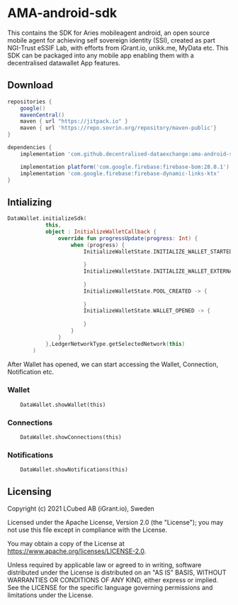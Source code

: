 # AMA-android-sdk

This contains the SDK for Aries mobileagent android, an open source mobile agent for achieving self sovereign identity (SSI), created as part NGI-Trust eSSIF Lab, with efforts from iGrant.io, unikk.me, MyData etc. This SDK can be packaged into any mobile app enabling them with a decentralised datawallet App features. 


Download
--------

```gradle
repositories {
    google()
    mavenCentral()
    maven { url "https://jitpack.io" }
    maven { url 'https://repo.sovrin.org/repository/maven-public'}
}

dependencies {
    implementation 'com.github.decentralised-dataexchange:ama-android-sdk:1.12.3'

    implementation platform('com.google.firebase:firebase-bom:28.0.1')
    implementation 'com.google.firebase:firebase-dynamic-links-ktx'
}
```

Intializing
--------

````kotlin
DataWallet.initializeSdk(
            this,
            object : InitializeWalletCallback {
                override fun progressUpdate(progress: Int) {
                    when (progress) {
                        InitializeWalletState.INITIALIZE_WALLET_STARTED -> {
                            
                        }
                        InitializeWalletState.INITIALIZE_WALLET_EXTERNAL_FILES_LOADED -> {
                            
                        }
                        InitializeWalletState.POOL_CREATED -> {
                            
                        }
                        InitializeWalletState.WALLET_OPENED -> {
                           
                        }
                    }
                }
            },LedgerNetworkType.getSelectedNetwork(this)
        )
````

After Wallet has opened, we can start accessing the Wallet, Connection, Notification etc.

### Wallet
````
    DataWallet.showWallet(this)
````

### Connections
````
    DataWallet.showConnections(this)
````

### Notifications
````
    DataWallet.showNotifications(this)
````

## Licensing
Copyright (c) 2021 LCubed AB (iGrant.io), Sweden

Licensed under the Apache License, Version 2.0 (the "License"); you may not use this file except in compliance with the License.

You may obtain a copy of the License at https://www.apache.org/licenses/LICENSE-2.0.

Unless required by applicable law or agreed to in writing, software distributed under the License is distributed on an "AS IS" BASIS, WITHOUT WARRANTIES OR CONDITIONS OF ANY KIND, either express or implied. See the LICENSE for the specific language governing permissions and limitations under the License.

